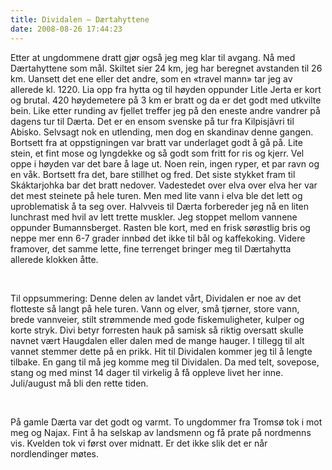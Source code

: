 ```yaml
---
title: Dividalen – Dærtahyttene
date: 2008-08-26 17:44:23
---
```


<meta http-equiv="CONTENT-TYPE" content="text/html; charset=utf-8" /> 	<title></title> 	<meta name="GENERATOR" content="OpenOffice.org 2.4  (Unix)" />

<style type="text/css"> 	<!-- 		@page { size: 21cm 29.7cm; margin: 2cm } 		P { margin-bottom: 0.21cm } 	--> 	</style>
<p style="margin-bottom: 0cm">Etter at ungdommene dratt gjør også jeg meg klar til avgang. Nå med Dærtahyttene som mål. Skiltet sier 24 km, jeg har beregnet avstanden til 26 km. Uansett det ene eller det andre, som en «travel mann» tar jeg av allerede kl. 1220. Lia opp fra hytta og til høyden oppunder Litle Jerta er kort og brutal. 420 høydemetere på 3 km er bratt og da er det godt med utkvilte bein. Like etter runding av fjellet treffer jeg på den eneste andre vandrer på dagens tur til Dærta. Det er en ensom svenske på tur fra Kilpisjãvri til Abisko. Selvsagt nok en utlending, men dog en skandinav denne gangen. Bortsett fra at oppstigningen var bratt var underlaget godt å gå på. Lite stein, et fint mose og lyngdekke og så godt som fritt for ris og kjerr. Vel oppe i høyden var det bare å lage ut. Noen rein, ingen ryper, et par ravn og en våk. Bortsett fra det, bare stillhet og fred. Det siste stykket fram  til Skáktarjohka bar det bratt nedover. Vadestedet over elva over elva her var det mest steinete på hele turen. Men med lite vann i elva ble det lett og uproblematisk å ta seg over. Halvveis til Dærta forbereder jeg nå en liten lunchrast med hvil av lett trette muskler. Jeg stoppet mellom vannene oppunder Bumannsberget. Rasten ble kort, med en frisk sørøstlig bris og neppe mer enn 6-7 grader innbød det ikke til bål og kaffekoking. Videre framover, det samme lette, fine terrenget bringer meg til Dærtahytta allerede klokken åtte.</p>
<p style="margin-bottom: 0cm">&nbsp;</p>
<p style="margin-bottom: 0cm">Til oppsummering: Denne delen av landet vårt, Dividalen er noe av det flotteste så langt på hele turen. Vann og elver, små tjørner, store vann, brede vannveier, stilt strømmende med gode fiskemuligheter, kulper og korte stryk. Divi betyr forresten hauk på samisk så riktig oversatt skulle navnet vært Haugdalen eller dalen med de mange hauger. I tillegg til alt vannet stemmer dette på en prikk. Hit til Dividalen kommer jeg til å lengte tilbake. En gang til må jeg komme meg til Dividalen. Da med telt, sovepose, stang og med minst 14 dager til virkelig å få oppleve  livet her inne. Juli/august må bli den rette tiden.</p>
<p style="margin-bottom: 0cm">&nbsp;</p>
<p style="margin-bottom: 0cm">På gamle Dærta var det godt og varmt. To ungdommer fra Tromsø tok i mot meg og Najax. Fint å ha selskap av landsmenn og få prate på nordmenns vis. Kvelden tok vi først over midnatt. Er det ikke slik det er når nordlendinger møtes.</p>
